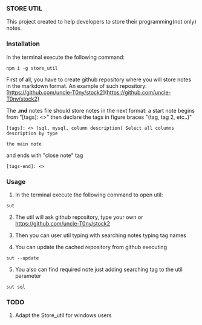 
### STORE UTIL
This project created to help developers to store their programming(not only) notes.

### Installation

In the terminal execute the following command:


```
npm i -g store_util
```

First of all, you have to create github repository where you will store notes
in the markdown format. An example of such repository: [https://github.com/uncle-T0ny/stock2](https://github.com/uncle-T0ny/stock2)

The **.md** notes file should store notes in the next format:
a start note begins from "\[tags\]: <>" then declare the tags in
figure braces "(tag, tag 2, etc..)"
```
[tags]: <> (sql, mysql, column description) Select all columns description by type
```

```
the main note
```

and ends with "close note" tag
```
[tags-end]: <>
```

### Usage

1. In the terminal execute the following command to open util:

```
sut
```

2. The util will ask github repository, type your own or https://github.com/uncle-T0ny/stock2

3. Then you can user util typing with searching notes typing tag names

4. You can update the cached repository from github executing
```
sut --update
```

5. You also can find required note just adding searching tag to the util parameter
```
sut sql
```


### TODO

1. Adapt the Store_util for windows users